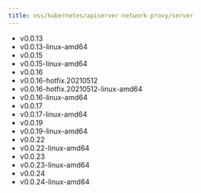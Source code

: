 ```yaml
---
title: oss/kubernetes/apiserver-network-proxy/server
---
```

- v0.0.13
- v0.0.13-linux-amd64
- v0.0.15
- v0.0.15-linux-amd64
- v0.0.16
- v0.0.16-hotfix.20210512
- v0.0.16-hotfix.20210512-linux-amd64
- v0.0.16-linux-amd64
- v0.0.17
- v0.0.17-linux-amd64
- v0.0.19
- v0.0.19-linux-amd64
- v0.0.22
- v0.0.22-linux-amd64
- v0.0.23
- v0.0.23-linux-amd64
- v0.0.24
- v0.0.24-linux-amd64

